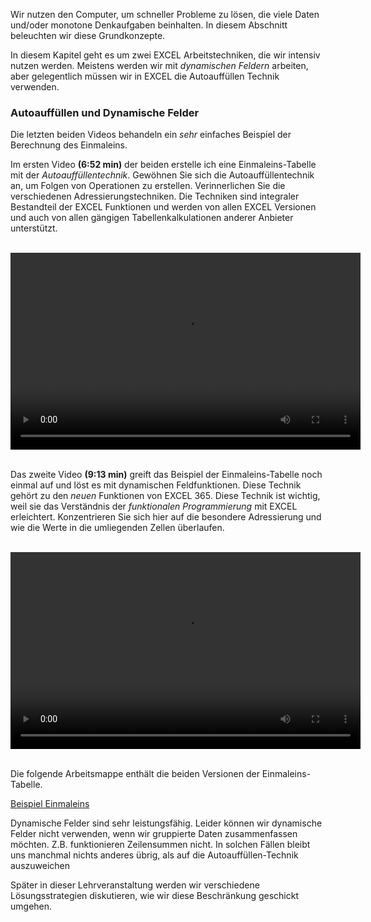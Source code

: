 Wir nutzen den Computer, um schneller Probleme zu lösen, die viele Daten und/oder monotone Denkaufgaben beinhalten. In diesem Abschnitt beleuchten wir diese Grundkonzepte. 

In diesem Kapitel geht es um zwei EXCEL Arbeitstechniken, die wir intensiv nutzen werden. Meistens werden wir mit *dynamischen Feldern* arbeiten, aber gelegentlich müssen wir in EXCEL die Autoauffüllen Technik verwenden. 

### Autoauffüllen und Dynamische Felder

Die letzten beiden Videos behandeln ein *sehr* einfaches Beispiel der Berechnung des Einmaleins. 

Im ersten Video **(6:52 min)** der beiden erstelle ich eine Einmaleins-Tabelle mit der *Autoauffüllentechnik*. Gewöhnen Sie sich die Autoauffüllentechnik an, um Folgen von Operationen zu erstellen. Verinnerlichen Sie die verschiedenen Adressierungstechniken. Die Techniken sind integraler Bestandteil der EXCEL Funktionen und werden von allen EXCEL Versionen und auch von allen gängigen Tabellenkalkulationen anderer Anbieter unterstützt.

<p>&nbsp;<video width="560" height="315" controls="true"><source src="https://youtu.be/lZ_9yiTZ7nE">https://youtu.be/lZ_9yiTZ7nE</video>&nbsp;<br></p>

Das zweite Video **(9:13 min)** greift das Beispiel der Einmaleins-Tabelle noch einmal auf und löst es mit dynamischen Feldfunktionen. Diese Technik gehört zu den *neuen* Funktionen von EXCEL 365. Diese Technik ist wichtig, weil sie das Verständnis der *funktionalen Programmierung* mit EXCEL erleichtert. Konzentrieren Sie sich hier auf die besondere Adressierung und wie die Werte in die umliegenden Zellen überlaufen. 

<p>&nbsp;<video width="560" height="315" controls="true"><source src="https://youtu.be/VS9fTcTK2AE">https://youtu.be/VS9fTcTK2AE</video>&nbsp;<br></p>

Die folgende Arbeitsmappe enthält die beiden Versionen der Einmaleins-Tabelle. 

<a href="https://moodle.zhaw.ch/mod/resource/view.php?id=635133"><p class="btn btn-primary"><i class="fa fa-lg fa-download"></i> Beispiel Einmaleins</p></a>

<p class="alert alert-warning" markdown="1">
Dynamische Felder sind sehr leistungsfähig. Leider können wir dynamische Felder nicht verwenden, wenn wir gruppierte Daten zusammenfassen möchten. Z.B. funktionieren Zeilensummen nicht. In solchen Fällen bleibt uns manchmal nichts anderes übrig, als auf die Autoauffüllen-Technik auszuweichen
</p>

Später in dieser Lehrveranstaltung werden wir verschiedene Lösungsstrategien diskutieren, wie wir diese Beschränkung geschickt umgehen.
